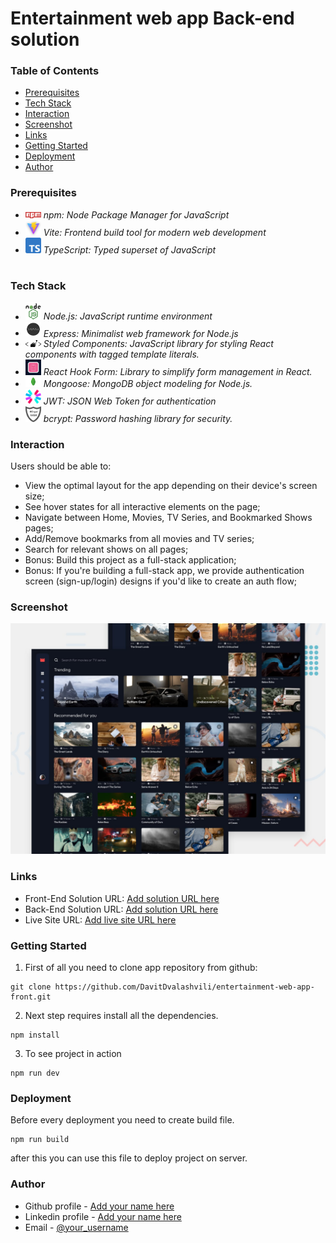 # Entertainment web app Back-end solution

### Table of Contents

- [Prerequisites](#Prerequisites)
- [Tech Stack](#Tech-Stack)
- [Interaction](#Interaction)
- [Screenshot](#Screenshot)
- [Links](#Links)
- [Getting Started](#Getting-Started)
- [Deployment](#Deployment)
- [Author](#Author)

### Prerequisites

- <img src="public/readme/npm.png" width="25" style="top: 8px" /> _npm: Node Package Manager for JavaScript_
- <img src="public/readme/vite.jpg" width="25" style="top: 8px" /> _Vite: Frontend build tool for modern web development_
- <img src="public/readme/typescript.png" width="25" style="top: 8px" /> _TypeScript: Typed superset of JavaScript_

#

### Tech Stack

- <img src="public/readme/nodejs.png" width="25" style="top: 8px" /> _Node.js: JavaScript runtime environment_
- <img src="public/readme/expressjs.png" width="25" style="top: 8px" /> _Express: Minimalist web framework for Node.js_
- <img src="public/readme/styled-components.png" width="25" style="top: 8px" /> _Styled Components: JavaScript library for styling React components with tagged template literals._
- <img src="public/readme/react-hook-form.png" width="25" style="top: 8px" /> _React Hook Form: Library to simplify form management in React._
- <img src="public/readme/mongoose.png" width="25" style="top: 8px" /> _Mongoose: MongoDB object modeling for Node.js._
- <img src="public/readme/jwt.png" width="25" style="top: 8px" /> _JWT: JSON Web Token for authentication_
- <img src="public/readme/bcrypt.png" width="25" style="top: 8px" /> _bcrypt: Password hashing library for security._

### Interaction

Users should be able to:

- View the optimal layout for the app depending on their device's screen size;
- See hover states for all interactive elements on the page;
- Navigate between Home, Movies, TV Series, and Bookmarked Shows pages;
- Add/Remove bookmarks from all movies and TV series;
- Search for relevant shows on all pages;
- Bonus: Build this project as a full-stack application;
- Bonus: If you're building a full-stack app, we provide authentication screen (sign-up/login) designs if you'd like to create an auth flow;

### Screenshot

![](./public/preview.jpg)

### Links

- Front-End Solution URL: [Add solution URL here](https://github.com/DavitDvalashvili/entertainment-web-app-front)
- Back-End Solution URL: [Add solution URL here](https://github.com/DavitDvalashvili/entertainment-web-app-back)
- Live Site URL: [Add live site URL here](https://entertainment-web-app-front-beige.vercel.app)

### Getting Started

1. First of all you need to clone app repository from github:

```
git clone https://github.com/DavitDvalashvili/entertainment-web-app-front.git
```

2. Next step requires install all the dependencies.

```
npm install
```

3. To see project in action

```
npm run dev
```

### Deployment

Before every deployment you need to create build file.

```
npm run build
```

after this you can use this file to deploy project on server.

### Author

- Github profile - [Add your name here](https://github.com/DavitDvalashvili)
- Linkedin profile - [Add your name here](https://www.linkedin.com/in/davit-dvalashvili-0421b6253)
- Email - [@your_username](davitdvalashvili1996@gmail.com)
